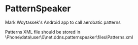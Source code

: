 # PatternSpeaker
Mark Woytassek's Android app to call aerobatic patterns

Patterns XML file should be stored in \Phone\data\user\0\net.ddns.patternspeaker\files\Patterns.xml
